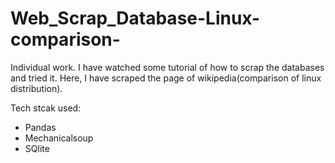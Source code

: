 # Web_Scrap_Database-Linux-comparison-
Individual work. I have watched some tutorial of how to scrap the databases and tried it. Here, I have scraped the page of wikipedia(comparison of linux distribution).

Tech stcak used:
* Pandas
* Mechanicalsoup
* SQlite
